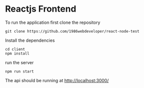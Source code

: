 # Reactjs Frontend

To run the application first clone the repository

```
git clone https://github.com/1986webdeveloper/react-node-test
```

Install the dependencies

```
cd client
npm install
```

run the server

```
npm run start
```

The api should be running at [http://localhost:3000/](http://localhost:3000/)
